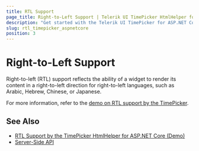 ```yaml
---
title: RTL Support
page_title: Right-to-Left Support | Telerik UI TimePicker HtmlHelper for ASP.NET Core
description: "Get started with the Telerik UI TimePicker for ASP.NET Core and learn about the RTL supports it provides."
slug: rtl_timepicker_aspnetcore
position: 3
---
```


# Right-to-Left Support

Right-to-left (RTL) support reflects the ability of a widget to render its content in a right-to-left direction for right-to-left languages, such as Arabic, Hebrew, Chinese, or Japanese.

For more information, refer to the [demo on RTL support by the TimePicker](https://demos.telerik.com/aspnet-core/timepicker/right-to-left-support).

## See Also

* [RTL Support by the TimePicker HtmlHelper for ASP.NET Core (Demo)](https://demos.telerik.com/aspnet-core/timepicker/right-to-left-support)
* [Server-Side API](/api/timepicker)
